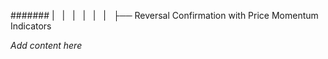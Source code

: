 ####### |   |   |   |   |   |   ├── Reversal Confirmation with Price Momentum Indicators

*Add content here*